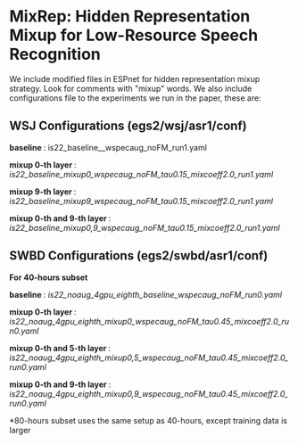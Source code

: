 # MixRep: Hidden Representation Mixup for Low-Resource Speech Recognition

We include modified files in ESPnet for hidden representation mixup strategy. Look for comments with "mixup" words. 
We also include configurations file to the experiments we run in the paper, these are:

## WSJ Configurations (egs2/wsj/asr1/conf)

<b> baseline </b>: is22_baseline__wspecaug_noFM_run1.yaml

<b> mixup 0-th layer </b>: *is22_baseline_mixup0_wspecaug_noFM_tau0.15_mixcoeff2.0_run1.yaml*

<b> mixup 9-th layer </b>: *is22_baseline_mixup9_wspecaug_noFM_tau0.15_mixcoeff2.0_run1.yaml*

<b> mixup 0-th and 9-th layer </b>: *is22_baseline_mixup0,9_wspecaug_noFM_tau0.15_mixcoeff2.0_run1.yaml*

## SWBD Configurations (egs2/swbd/asr1/conf)

<b> For 40-hours subset </b>

<b> baseline </b>: *is22_noaug_4gpu_eighth_baseline_wspecaug_noFM_run0.yaml*

<b> mixup 0-th layer </b>: *is22_noaug_4gpu_eighth_mixup0_wspecaug_noFM_tau0.45_mixcoeff2.0_run0.yaml*

<b> mixup 0-th and 5-th layer </b>: *is22_noaug_4gpu_eighth_mixup0,5_wspecaug_noFM_tau0.45_mixcoeff2.0_run0.yaml*

<b> mixup 0-th and 9-th layer </b>: *is22_noaug_4gpu_eighth_mixup0,9_wspecaug_noFM_tau0.45_mixcoeff2.0_run0.yaml*

\*80-hours subset uses the same setup as 40-hours, except training data is larger
